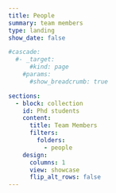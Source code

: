 ```yaml
---
title: People
summary: team members
type: landing
show_date: false

#cascade:
  #- _target:
      #kind: page
    #params:
      #show_breadcrumb: true

sections:
  - block: collection
    id: Phd students
    content:
      title: Team Members
      filters:
        folders:
          - people
    design:
      columns: 1
      view: showcase
      flip_alt_rows: false
---
```

